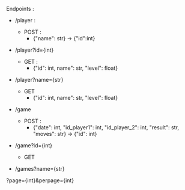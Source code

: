 Endpoints :
- /player :
	- POST :
		- {"name": str} -> {"id":int}

- /player?id={int}
	- GET :
		- {"id": int, name": str, "level": float}

- /player?name={str}
	- GET
		- {"id": int, name": str, "level": float}

- /game
	- POST : 
		- {"date": int, "id_player1": int, "id_player_2": int, "result": str, "moves": str} -> {"id": int}

- /game?id={int}
	- GET

- /games?name={str}

?page={int}&perpage={int}